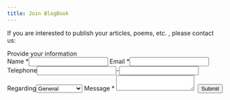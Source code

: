 ```yaml
---
title: Join BlogBook 
---
```

<p>If you are interested to publish your articles, poems, etc. ,
please contact us:</p>
<div class="form-style-2">
    <div class="form-style-2-heading">Provide your information</div>
    <form name="contact" netlify>
        <label for="field1"><span>Name <span class="required">*</span></span><input type="text" class="input-field" name="field1" id="field1" value="" /></label>
        <label for="field2"><span>Email <span class="required">*</span></span><input type="text" class="input-field" name="field2" id="field2" value="" /></label>
        <label><span>Telephone</span><input type="text" class="tel-number-field" name="tel_no_1" value="" maxlength="3" />-<input type="text" class="tel-number-field2" name="tel_no_2" value="" maxlength="7"/></label>
         <label for="field4"><span>Regarding</span><select name="field4" id="field4" class="select-field">
                    <option value="General Question">General</option>
                    <option value="Advertise">Advertisement</option>
                    <option value="Author">Author</option>
                </select></label>
        <label for="field5">
                            <span>Message <span class="required">*</span></span>
                            <textarea name="field5" id="field5" class="textarea-field"></textarea></label>
                            <label><span>&nbsp;</span><input type="submit" value="Submit" /></label>
    </form>
</div>